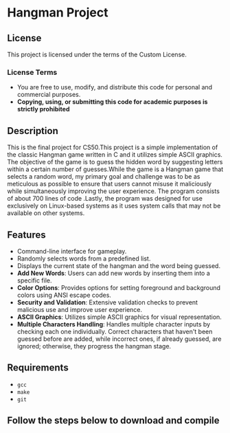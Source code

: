 # Hangman Project
## License
This project is licensed under the terms of the Custom License.

### License Terms
- You are free to use, modify, and distribute this code for personal and commercial purposes.
- **Copying, using, or submitting this code for academic purposes is strictly prohibited**
  
## Description
This is the final project for CS50.This project is a simple implementation of the classic Hangman game written in C and it utilizes simple ASCII graphics. The objective of the game is to guess the hidden word by suggesting letters within a certain number of guesses.While the game is a Hangman game that selects a random word, my primary goal and challenge was to be as meticulous as possible to ensure that users cannot misuse it maliciously while simultaneously improving the user experience. 
The program consists of about 700 lines of code .Lastly, the program was designed for use exclusively on Linux-based systems as it uses system calls that may not be available on other systems.


## Features
- Command-line interface for gameplay.
- Randomly selects words from a predefined list.
- Displays the current state of the hangman and the word being guessed.
- **Add New Words**: Users can add new words by inserting them into a specific file.
- **Color Options**: Provides options for setting foreground and background colors using ANSI escape codes.
- **Security and Validation**: Extensive validation checks to prevent malicious use and improve user experience.
- **ASCII Graphics**: Utilizes simple ASCII graphics for visual representation.
- **Multiple Characters Handling**: Handles multiple character inputs by checking each one individually. Correct characters that haven't 
been guessed before are added, while incorrect ones, if already guessed, are ignored; otherwise, they progress the hangman stage.

## Requirements
- `gcc`
- `make`
- `git`

## Follow the steps below to download and compile






